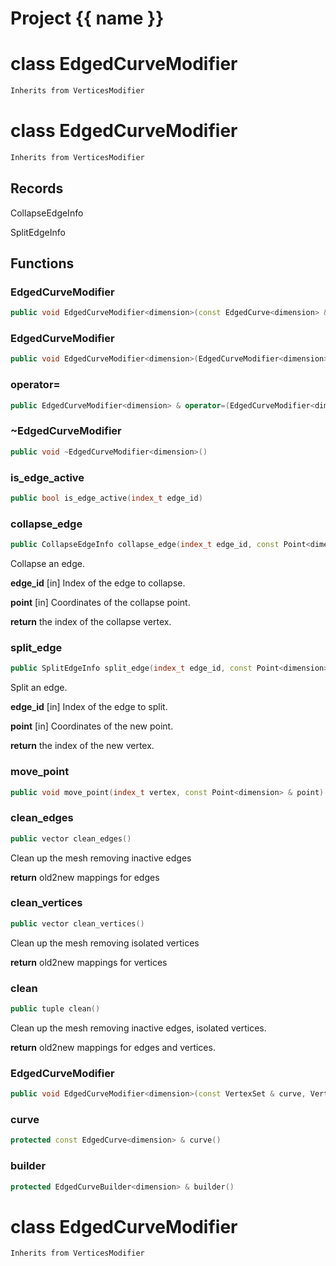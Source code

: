 <script setup>
import {useRoute} from 'vitepress'
const {path} = useRoute()
const tokens = path.split('/')
const words = tokens[2].split('-');
for (let i = 0; i < words.length; i++) {
    words[i] = words[i].charAt(0).toUpperCase() + words[i].slice(1);
    words[i] = words[i].replace('geode', 'Geode')
}
const name = words.join('-');
</script>
# Project {{ name }}

# class EdgedCurveModifier


```cpp
Inherits from VerticesModifier
```



# class EdgedCurveModifier


```cpp
Inherits from VerticesModifier
```



## Records

CollapseEdgeInfo

SplitEdgeInfo



## Functions

### EdgedCurveModifier

```cpp
public void EdgedCurveModifier<dimension>(const EdgedCurve<dimension> & curve, EdgedCurveBuilder<dimension> & builder)
```


### EdgedCurveModifier

```cpp
public void EdgedCurveModifier<dimension>(EdgedCurveModifier<dimension> && other)
```


### operator=

```cpp
public EdgedCurveModifier<dimension> & operator=(EdgedCurveModifier<dimension> && other)
```


### ~EdgedCurveModifier

```cpp
public void ~EdgedCurveModifier<dimension>()
```


### is_edge_active

```cpp
public bool is_edge_active(index_t edge_id)
```


### collapse_edge

```cpp
public CollapseEdgeInfo collapse_edge(index_t edge_id, const Point<dimension> & point)
```


 Collapse an edge.

**edge_id** [in] Index of the edge to collapse.

**point** [in] Coordinates of the collapse point.

**return** the index of the collapse vertex.

### split_edge

```cpp
public SplitEdgeInfo split_edge(index_t edge_id, const Point<dimension> & point)
```


 Split an edge.

**edge_id** [in] Index of the edge to split.

**point** [in] Coordinates of the new point.

**return** the index of the new vertex.

### move_point

```cpp
public void move_point(index_t vertex, const Point<dimension> & point)
```


### clean_edges

```cpp
public vector clean_edges()
```


 Clean up the mesh removing inactive edges

**return** old2new mappings for edges

### clean_vertices

```cpp
public vector clean_vertices()
```


 Clean up the mesh removing isolated vertices

**return** old2new mappings for vertices

### clean

```cpp
public tuple clean()
```


 Clean up the mesh removing inactive edges, isolated vertices.

**return** old2new mappings for edges and vertices.

### EdgedCurveModifier

```cpp
public void EdgedCurveModifier<dimension>(const VertexSet & curve, VertexSetBuilder & builder, MeshModifierFactoryKey key)
```


### curve

```cpp
protected const EdgedCurve<dimension> & curve()
```


### builder

```cpp
protected EdgedCurveBuilder<dimension> & builder()
```




# class EdgedCurveModifier


```cpp
Inherits from VerticesModifier
```



